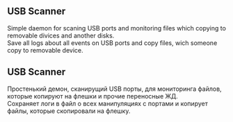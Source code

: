 ## USB Scanner
Simple daemon for scaning USB ports and monitoring files which copying to removable divices and another disks.  
Save all logs about all events on USB ports and copy files, wich someone copy to removable device.
  
## USB Scanner
Простенький демон, сканирущий USB порты, для мониторинга файлов, которые копируют на флешки и прочие переносные ЖД.  
Сохраняет логи в файл о всех манипуляциях с портами и копирует файлы, которые скопировали на флешку.
